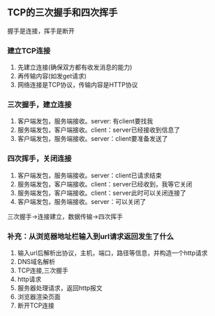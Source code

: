 ## TCP的三次握手和四次挥手

握手是连接，挥手是断开

### 建立TCP连接

1. 先建立连接(确保双方都有收发消息的能力)
2. 再传输内容(如发get请求)
3. 网络连接是TCP协议，传输内容是HTTP协议

### 三次握手，建立连接

1. 客户端发包，服务端接收。server: 有client要找我
2. 服务端发包，客户端接收。client：server已经接收到信息了
3. 客户端发包，服务端接收。server：client要准备发送了


### 四次挥手，关闭连接

1. 客户端发包，服务端接收。server：client已请求结束
2. 服务端发包，客户端接收。client：server已经收到，我等它关闭
3. 服务端发包，客户端接收。client：server此时可以关闭连接了
4. 客户端发包，服务端接收。server：可以关闭了

三次握手->连接建立，数据传输->四次挥手


### 补充：从浏览器地址栏输入到url请求返回发生了什么

1. 输入url后解析出协议，主机，端口，路径等信息，并构造一个http请求
2. DNS域名解析
3. TCP连接,三次握手
4. http请求
5. 服务器处理请求，返回http报文
6. 浏览器渲染页面
7. 断开TCP连接
